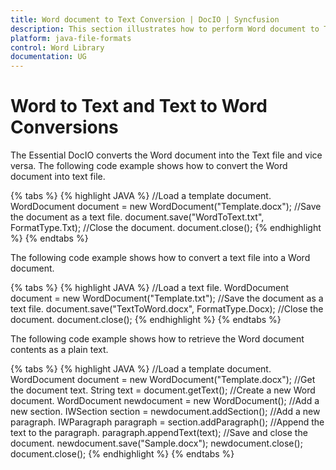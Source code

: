 ```yaml
---
title: Word document to Text Conversion | DocIO | Syncfusion
description: This section illustrates how to perform Word document to Text conversion using Syncfusion Word library (Essential DocIO)
platform: java-file-formats
control: Word Library
documentation: UG
---
```


# Word to Text and Text to Word Conversions

The Essential DocIO converts the Word document into the Text file and vice versa. The following code example shows how to convert the Word document into text file.

{% tabs %}
{% highlight JAVA %}
//Load a template document.
WordDocument document = new WordDocument("Template.docx");
//Save the document as a text file.
document.save("WordToText.txt", FormatType.Txt);
//Close the document.
document.close();
{% endhighlight %}
{% endtabs %}

The following code example shows how to convert a text file into a Word document.

{% tabs %}
{% highlight JAVA %}
//Load a text file.
WordDocument document = new WordDocument("Template.txt");
//Save the document as a text file.
document.save("TextToWord.docx", FormatType.Docx);
//Close the document.
document.close();
{% endhighlight %}
{% endtabs %}

The following code example shows how to retrieve the Word document contents as a plain text.

{% tabs %}
{% highlight JAVA %}
//Load a template document.
WordDocument document = new WordDocument("Template.docx");
//Get the document text.
String text = document.getText();
//Create a new Word document.
WordDocument newdocument = new WordDocument();
//Add a new section.
IWSection section = newdocument.addSection();
//Add a new paragraph.
IWParagraph paragraph = section.addParagraph();
//Append the text to the paragraph.
paragraph.appendText(text);
//Save and close the document.
newdocument.save("Sample.docx");
newdocument.close();
document.close();
{% endhighlight %}
{% endtabs %}
